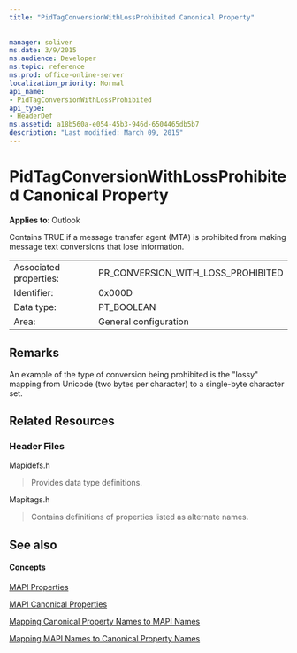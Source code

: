```yaml
---
title: "PidTagConversionWithLossProhibited Canonical Property"
 
 
manager: soliver
ms.date: 3/9/2015
ms.audience: Developer
ms.topic: reference
ms.prod: office-online-server
localization_priority: Normal
api_name:
- PidTagConversionWithLossProhibited
api_type:
- HeaderDef
ms.assetid: a18b560a-e054-45b3-946d-6504465db5b7
description: "Last modified: March 09, 2015"
---
```


# PidTagConversionWithLossProhibited Canonical Property

  
  
**Applies to**: Outlook 
  
Contains TRUE if a message transfer agent (MTA) is prohibited from making message text conversions that lose information. 
  
|||
|:-----|:-----|
|Associated properties:  <br/> |PR_CONVERSION_WITH_LOSS_PROHIBITED  <br/> |
|Identifier:  <br/> |0x000D  <br/> |
|Data type:  <br/> |PT_BOOLEAN  <br/> |
|Area:  <br/> |General configuration  <br/> |
   
## Remarks

An example of the type of conversion being prohibited is the "lossy" mapping from Unicode (two bytes per character) to a single-byte character set. 
  
## Related Resources

### Header Files

Mapidefs.h
  
> Provides data type definitions.
    
Mapitags.h
  
> Contains definitions of properties listed as alternate names.
    
## See also

#### Concepts

[MAPI Properties](mapi-properties.md)
  
[MAPI Canonical Properties](mapi-canonical-properties.md)
  
[Mapping Canonical Property Names to MAPI Names](mapping-canonical-property-names-to-mapi-names.md)
  
[Mapping MAPI Names to Canonical Property Names](mapping-mapi-names-to-canonical-property-names.md)

